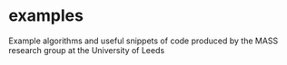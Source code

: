 examples
========

Example algorithms and useful snippets of code produced by the MASS research group at the University of Leeds
